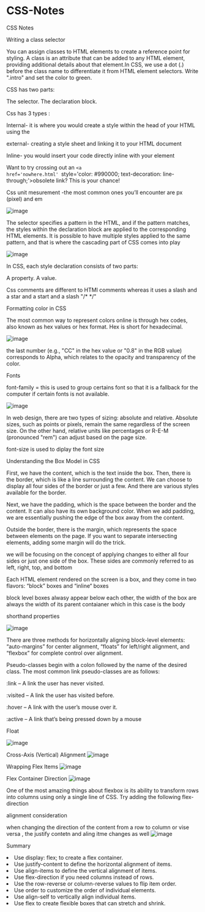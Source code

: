 # CSS-Notes
CSS Notes

Writing a class selector

You can assign classes to HTML elements to create a reference point for styling. A class is an attribute that can be added to any HTML element, providing additional details about that element.In CSS, we use a dot (.) before the class name to differentiate it from HTML element selectors. Write ".intro" and set the color to green.

CSS has two parts: 

The selector. 
The declaration block. 

Css has 3 types :

Internal- it is where you would create a style within the head of your HTML using the <code><style></style></code>

external- creating a style sheet and linking it to your HTML document

Inline- you would insert your code directly inline with your element  <code><p></code>Want to try crossing out an </code><code><a href='nowhere.html'
  </code>style='color: #990000</code>; text-decoration: line-through;'></code>obsolete link</a>?
   This is your chance!</p></code>

Css unit mesurement -the most common ones you’ll encounter are px (pixel) and em

![image](https://github.com/user-attachments/assets/d3d92341-440b-4e4a-a1f8-6d49b83b9a93)


The selector specifies a pattern in the HTML, and if the pattern matches, the styles within the declaration block are applied to the corresponding HTML elements. It is possible to have multiple styles applied to the same pattern, and that is where the cascading part of CSS comes into play

  ![image](https://github.com/user-attachments/assets/ef3bd5b3-0c55-4384-8647-4cae2a07aa91)

  In CSS, each style declaration consists of two parts: 

A property. 
A value. 

Css comments are different to HTMl comments whereas it uses a slash and a star and a start and a slash "/* */"

Formatting color in CSS

The most common way to represent colors online is through hex codes, also known as hex values or hex format. Hex is short for hexadecimal.

![image](https://github.com/user-attachments/assets/0da186c6-3560-4cf2-8141-6d2ff55f5c25)

 the last number (e.g., "CC" in the hex value or "0.8" in the RGB value) corresponds to Alpha, which relates to the opacity and transparency of the color.

 Fonts

 font-family = this is used to group certains font so that it is a fallback for the computer if certain fonts is not available.

 ![image](https://github.com/user-attachments/assets/faa4116e-e4e9-4b32-afbc-c261bf32b363)

In web design, there are two types of sizing: absolute and relative. Absolute sizes, such as points or pixels, remain the same regardless of the screen size. On the other hand, relative units like percentages or R-E-M (pronounced "rem") can adjust based on the page size.

font-size is used to diplay the font size

Understanding the Box Model in CSS

First, we have the content, which is the text inside the box. Then, there is the border, which is like a line surrounding the content. We can choose to display all four sides of the border or just a few. And there are various styles available for the border. 

Next, we have the padding, which is the space between the border and the content. It can also have its own background color. When we add padding, we are essentially pushing the edge of the box away from the content. 

Outside the border, there is the margin, which represents the space between elements on the page. If you want to separate intersecting elements, adding some margin will do the trick. 

we will be focusing on the concept of applying changes to either all four sides or just one side of the box. These sides are commonly referred to as left, right, top, and bottom

 Each HTML element rendered on the screen is a box, and they come in two flavors: “block” boxes and “inline“ boxes

 block level boxes alwasy appear below each other, the width of the box are always
 the width of its parent contaianer which in this case is the body

 shorthand properties

 ![image](https://github.com/user-attachments/assets/09719b76-3b6c-401c-8de7-8e1d74bf6436)


There are three methods for horizontally aligning block-level elements: “auto-margins” for center alignment, “floats” for left/right alignment, and “flexbox” for complete control over alignment.

Pseudo-classes begin with a colon followed by the name of the desired class. The most common link pseudo-classes are as follows:

:link – A link the user has never visited.

:visited – A link the user has visited before.

:hover – A link with the user’s mouse over it.

:active – A link that’s being pressed down by a mouse 

Float

![image](https://github.com/user-attachments/assets/be235fc9-83ba-4df6-8021-a83bd9dbd2ee)

Cross-Axis (Vertical) Alignment
![image](https://github.com/user-attachments/assets/2c084225-b5e3-47e8-bff4-17ec12466865)


Wrapping Flex Items
![image](https://github.com/user-attachments/assets/a2b2c71a-7add-4420-a346-3009d861b9dc)


Flex Container Direction
![image](https://github.com/user-attachments/assets/234bc352-95dd-4991-bb3d-a5f3aca52216)

One of the most amazing things about flexbox is its ability to transform rows into columns using only a single line of CSS. Try adding the following flex-direction

alignment consideration 

when changing the direction of the content from a row to column or vise versa , the justify contetn and aling itme changes as well
![image](https://github.com/user-attachments/assets/11cb05eb-8fa8-4b4d-994f-06e65e72b34c)

Summary 
<li>Use display: flex; to create a flex container.</li>
<li>Use justify-content to define the horizontal alignment of items.</li>
<li>Use align-items to define the vertical alignment of items.</li>
<li>Use flex-direction if you need columns instead of rows.</li>
<li>Use the row-reverse or column-reverse values to flip item order.</li>
<li>Use order to customize the order of individual elements.</li>
<li>Use align-self to vertically align individual items.</li>
<li>Use flex to create flexible boxes that can stretch and shrink.</li>



